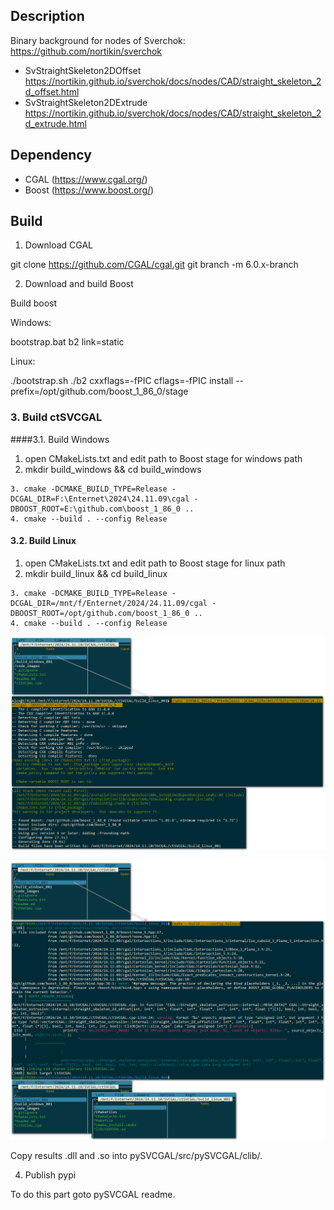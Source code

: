 ## Description

Binary background for nodes of Sverchok: https://github.com/nortikin/sverchok

- SvStraightSkeleton2DOffset https://nortikin.github.io/sverchok/docs/nodes/CAD/straight_skeleton_2d_offset.html
- SvStraightSkeleton2DExtrude https://nortikin.github.io/sverchok/docs/nodes/CAD/straight_skeleton_2d_extrude.html

## Dependency

- CGAL (https://www.cgal.org/)
- Boost (https://www.boost.org/)

## Build

1. Download CGAL

git clone https://github.com/CGAL/cgal.git
git branch -m 6.0.x-branch

2. Download and build Boost

Build boost

Windows:

bootstrap.bat
b2 link=static

Linux:

./bootstrap.sh
./b2 cxxflags=-fPIC cflags=-fPIC install --prefix=/opt/github.com/boost_1_86_0/stage

### 3. Build ctSVCGAL

####3.1. Build Windows

1. open CMakeLists.txt and edit path to Boost stage for windows path
2. mkdir build_windows && cd build_windows

```
3. cmake -DCMAKE_BUILD_TYPE=Release -DCGAL_DIR=F:\Enternet\2024\24.11.09\cgal -DBOOST_ROOT=E:\github.com\boost_1_86_0 ..
4. cmake --build . --config Release
```

#### 3.2. Build Linux

1. open CMakeLists.txt and edit path to Boost stage for linux path
2. mkdir build_linux && cd build_linux
```
3. cmake -DCMAKE_BUILD_TYPE=Release -DCGAL_DIR=/mnt/f/Enternet/2024/24.11.09/cgal -DBOOST_ROOT=/opt/github.com/boost_1_86_0 ..
4. cmake --build . --config Release
```

![cmake linux](code_images/build_linux.001.png)

![cmake linux](code_images/build_linux.002.png)

Copy results .dll and .so into pySVCGAL/src/pySVCGAL/clib/*.*

4. Publish pypi

To do this part goto pySVCGAL readme.